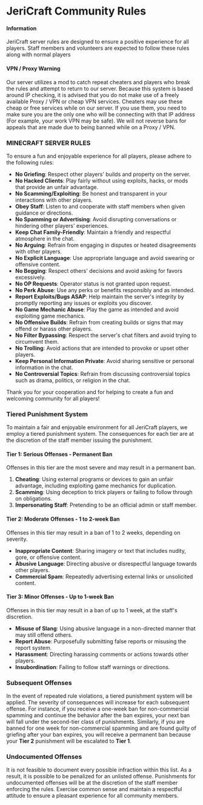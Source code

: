 # JeriCraft Community Rules

#### Information

JeriCraft server rules are designed to ensure a positive experience for all players. Staff members and volunteers are
expected to follow these rules along with normal players

#### VPN / Proxy Warning

Our server utilizes a mod to catch repeat cheaters and players who break the rules and attempt to return to our server.
Because this system is based around IP checking, it is advised that you do not make use of a freely available Proxy /
VPN or cheap VPN services. Cheaters may use these cheap or free services while on our server. If you use them, you need
to make sure you are the only one who will be connecting with that IP address (For example, your work VPN may be safe).
We will not reverse bans for appeals that are made due to being banned while on a Proxy / VPN.

### MINECRAFT SERVER RULES
To ensure a fun and enjoyable experience for all players, please adhere to the following rules:

- **No Griefing**: Respect other players' builds and property on the server.
- **No Hacked Clients**: Play fairly without using exploits, hacks, or mods that provide an unfair advantage.
- **No Scamming/Exploiting**: Be honest and transparent in your interactions with other players.
- **Obey Staff**: Listen to and cooperate with staff members when given guidance or directions.
- **No Spamming or Advertising**: Avoid disrupting conversations or hindering other players' experiences.
- **Keep Chat Family-Friendly**: Maintain a friendly and respectful atmosphere in the chat.
- **No Arguing**: Refrain from engaging in disputes or heated disagreements with other players.
- **No Explicit Language**: Use appropriate language and avoid swearing or offensive content.
- **No Begging**: Respect others' decisions and avoid asking for favors excessively.
- **No OP Requests**: Operator status is not granted upon request.
- **No Perk Abuse**: Use any perks or benefits responsibly and as intended.
- **Report Exploits/Bugs ASAP**: Help maintain the server's integrity by promptly reporting any issues or exploits you discover.
- **No Game Mechanic Abuse**: Play the game as intended and avoid exploiting game mechanics.
- **No Offensive Builds**: Refrain from creating builds or signs that may offend or harass other players.
- **No Filter Bypassing**: Respect the server's chat filters and avoid trying to circumvent them.
- **No Trolling**: Avoid actions that are intended to provoke or upset other players.
- **Keep Personal Information Private**: Avoid sharing sensitive or personal information in the chat.
- **No Controversial Topics**: Refrain from discussing controversial topics such as drama, politics, or religion in the chat.

Thank you for your cooperation and for helping to create a fun and welcoming community for all players!

### Tiered Punishment System
To maintain a fair and enjoyable environment for all JeriCraft players, we employ a tiered punishment system. The consequences for each tier are at the discretion of the staff member issuing the punishment.

#### Tier 1: Serious Offenses - Permanent Ban
Offenses in this tier are the most severe and may result in a permanent ban.

1. **Cheating**: Using external programs or devices to gain an unfair advantage, including exploiting game mechanics for duplication.
2. **Scamming**: Using deception to trick players or failing to follow through on obligations.
3. **Impersonating Staff**: Pretending to be an official admin or staff member.

#### Tier 2: Moderate Offenses - 1 to 2-week Ban
Offenses in this tier may result in a ban of 1 to 2 weeks, depending on severity.
- **Inappropriate Content**: Sharing imagery or text that includes nudity, gore, or offensive content.
- **Abusive Language**: Directing abusive or disrespectful language towards other players.
- **Commercial Spam**: Repeatedly advertising external links or unsolicited content.

#### Tier 3: Minor Offenses - Up to 1-week Ban
Offenses in this tier may result in a ban of up to 1 week, at the staff's discretion.

- **Misuse of Slang**: Using abusive language in a non-directed manner that may still offend others.
- **Report Abuse**: Purposefully submitting false reports or misusing the report system.
- **Harassment**: Directing harassing comments or actions towards other players.
- **Insubordination**: Failing to follow staff warnings or directions.

### Subsequent Offenses
In the event of repeated rule violations, a tiered punishment system will be applied. The severity of consequences will increase for each subsequent offense. For instance, if you receive a one-week ban for non-commercial spamming and continue the behavior after the ban expires, your next ban will fall under the second-tier class of punishments. Similarly, if you are banned for one week for non-commercial spamming and are found guilty of griefing after your ban expires, you will receive a permanent ban because your **Tier 2** punishment will be escalated to **Tier 1**.

### Undocumented Offenses
It is not feasible to document every possible infraction within this list. As a result, it is possible to be penalized for an unlisted offense. Punishments for undocumented offenses will be at the discretion of the staff member enforcing the rules. Exercise common sense and maintain a respectful attitude to ensure a pleasant experience for all community members.